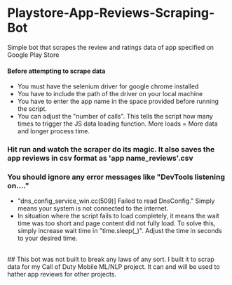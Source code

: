 # Playstore-App-Reviews-Scraping-Bot
Simple bot that scrapes the review and ratings data of app specified on Google Play Store
#### Before attempting to scrape data
- You must have the selenium driver for google chrome installed
- You have to include the path of the driver on your local machine
- You have to enter the app name in the space provided before running the script.
- You can adjust the "number of calls". This tells the script how many times to trigger the JS data loading function. More loads = More data and longer process time.

### Hit run and watch the scraper do its magic. It also saves the app reviews in csv format as 'app name_reviews'.csv
### You should ignore any error messages like "DevTools listening on...."
- "dns_config_service_win.cc(509)] Failed to read DnsConfig." Simply means your system is not connected to the internet.
- In situation where the script fails to load completely, it means the wait time was too short and page content did not fully load. To solve this, simply increase wait time in "time.sleep(_)". Adjust the time in seconds to your desired time.
<br />
## This bot was not built to break any laws of any sort. I built it to scrap data for my Call of Duty Mobile ML/NLP project. It can and will be used to hather app reviews for other projects.
